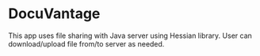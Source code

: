 # DocuVantage
This app uses file sharing with Java server using Hessian library.
User can download/upload file from/to server as needed.
